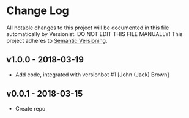 # Change Log

All notable changes to this project will be documented in this file
automatically by Versionist. DO NOT EDIT THIS FILE MANUALLY!
This project adheres to [Semantic Versioning](http://semver.org/).

## v1.0.0 - 2018-03-19

* Add code, integrated with versionbot #1 [John (Jack) Brown]

## v0.0.1 - 2018-03-15

* Create repo

